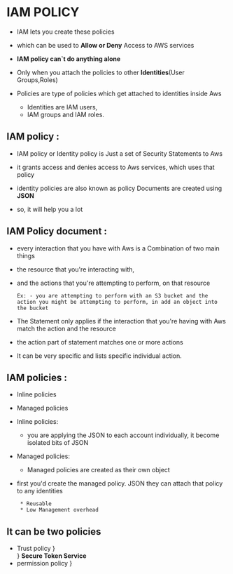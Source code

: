 # IAM POLICY

- IAM lets you create these policies  

- which can be used to **Allow or Deny** Access to AWS services

- **IAM policy can`t do anything alone**

- Only when you attach the policies to other **Identities**(User Groups,Roles)

* Policies are type of policies which get attached to identities inside Aws  

   - Identities are IAM users, 
   - IAM groups and IAM roles.

## IAM policy : 
  
- IAM policy or Identity policy is Just a set of Security Statements to Aws

- it grants access and denies access to Aws services, which uses that policy

- identity policies are also known as policy Documents are created using **JSON**

- so, it will help you a lot 

## IAM Policy document :

- every interaction that you have with Aws is a Combination of two main things

- the resource that you're interacting with, 

- and the actions that you're attempting to perform, on that resource

      Ex: - you are attempting to perform with an S3 bucket and the action you might be attempting to perform, in add an object into the bucket

- The Statement only applies if the interaction that you're having with Aws match the action and the resource

- the action part of statement matches one or more actions

- It can be very specific and lists specific individual action.

## IAM policies :

   * Inline policies 
   * Managed policies

* Inline policies:
    - you are applying the JSON to each account individually, it become isolated bits of JSON 

* Managed policies:
    - Managed policies are created as their own object

* first you'd create the managed policy. JSON they can attach that policy to any identities 

       * Reusable
       * Low Management overhead

## It can be two policies

  * Trust policy        }   
                        }  **Secure Token Service**
  * permission policy   }